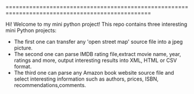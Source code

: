 =================================================================================================

Hi! Welcome to my mini python project!
This repo contains three interesting mini Python projects:

* The first one can transfer any 'open street map' source file into a jpeg picture. 
* The second one can parse IMDB rating file,extract movie name, year, ratings and more, 
output interesting results into XML, HTML or CSV format. 
* The third one can parse any Amazon book website source file and select interesting 
information such as authors, prices, ISBN, recommendations,comments.